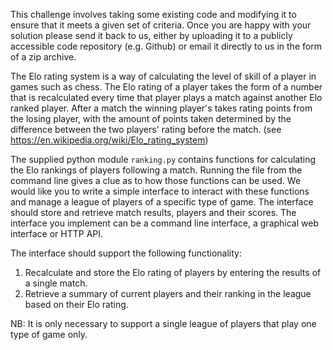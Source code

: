 This challenge involves taking some existing code and modifying it to ensure that it meets a given set of criteria. Once you are happy with your solution please send it back to us, either by uploading it to a publicly accessible code repository (e.g. Github) or email it directly to us in the form of a zip archive.

The Elo rating system is a way of calculating the level of skill of a player in games such as chess. The Elo rating of a player takes the form of a number that is recalculated every time that player plays a match against another Elo ranked player. After a match the winning player's takes rating points from the losing player, with the amount of points taken determined by the difference between the two players' rating before the match. (see https://en.wikipedia.org/wiki/Elo_rating_system)

The supplied python module `ranking.py` contains functions for calculating the Elo rankings of players following a match. Running the file from the command line gives a clue as to how those functions can be used. We would like you to write a simple interface to interact with these functions and manage a league of players of a specific type of game. The interface should store and retrieve match results, players and their scores. The interface you implement can be a command line interface, a graphical web interface or HTTP API.

The interface should support the following functionality:
1. Recalculate and store the Elo rating of players by entering the results of a single match.
2. Retrieve a summary of current players and their ranking in the league based on their Elo rating.

NB: It is only necessary to support a single league of players that play one type of game only.
